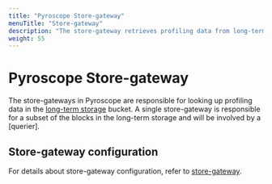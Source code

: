 ```yaml
---
title: "Pyroscope Store-gateway"
menuTitle: "Store-gateway"
description: "The store-gateway retrieves profiling data from long-term storeage."
weight: 55
---
```


# Pyroscope Store-gateway

The store-gateways in Pyroscope are responsible for looking up profiling data in the [long-term storage](../../about-grafana-pyroscope-architecture/#long-term-storage) bucket. A single store-gateway is responsible for a subset of the blocks in the long-term storage and will be involved by a [querier].

## Store-gateway configuration

For details about store-gateway configuration, refer to [store-gateway](../../../configure-server/reference-configuration-parameters/#store_gateway).
